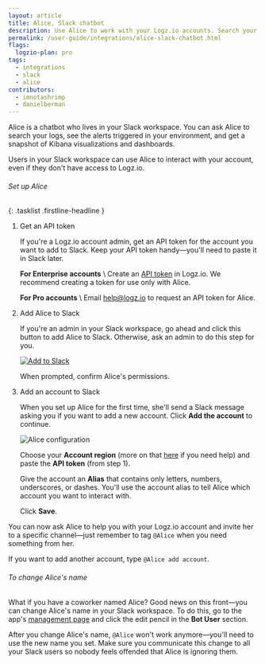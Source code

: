 ```yaml
---
layout: article
title: Alice, Slack chatbot
description: Use Alice to work with your Logz.io accounts. Search your logs, see triggered alerts, and get snapshots of visualizations and dashboards—all right from Slack.
permalink: /user-guide/integrations/alice-slack-chatbot.html
flags:
  logzio-plan: pro
tags:
  - integrations
  - slack
  - alice
contributors:
  - imnotashrimp
  - danielberman
---
```


Alice is a chatbot who lives in your Slack workspace.
You can ask Alice to search your logs, see the alerts triggered in your environment, and get a snapshot of Kibana visualizations and dashboards.

<div class="info-box important">
  Users in your Slack workspace can use Alice to interact with your account, even if they don't have access to Logz.io.
</div>

###### Set up Alice

{: .tasklist .firstline-headline }
1. Get an API token

    If you're a Logz.io account admin, get an API token for the account you want to add to Slack.
    Keep your API token handy—you'll need to paste it in Slack later.

    **For Enterprise accounts** \\
    Create an [API token](https://app.logz.io/#/dashboard/settings/api-tokens) in Logz.io.
    We recommend creating a token for use only with Alice.

    **For Pro accounts** \\
    Email [help@logz.io](mailto:help@logz.io) to request an API token for Alice.

2. Add Alice to Slack

    If you're an admin in your Slack workspace, go ahead and click this button to add Alice to Slack.
    Otherwise, ask an admin to do this step for you.

    <a href="https://slack.com/oauth/authorize?client_id=8241711843.335794452337&amp;scope=bot">
      <img class="no-border" src="https://platform.slack-edge.com/img/add_to_slack.png" alt="Add to Slack">
    </a>

    When prompted, confirm Alice's permissions.

3. Add an account to Slack

    When you set up Alice for the first time, she'll send a Slack message asking you if you want to add a new account.
    Click **Add the account** to continue.

    ![Alice configuration]({{site.baseurl}}/images/alice/alice-config.png)

    Choose your **Account region** (more on that [here]({{site.baseurl}}/user-guide/accounts/account-region.html) if you need help) and paste the **API token** (from step 1).

    Give the account an **Alias** that contains only letters, numbers, underscores, or dashes.
    You'll use the account alias to tell Alice which account you want to interact with.

    Click **Save**.

You can now ask Alice to help you with your Logz.io account and invite her to a specific channel—just remember to tag `@Alice` when you need something from her.

If you want to add another account, type `@Alice add account`.

###### To change Alice's name

What if you have a coworker named Alice?
Good news on this front—you can change Alice's name in your Slack workspace.
To do this, go to the app's [management page](https://slack.com/apps/A9VPCDA9X-alice?next_id=0) and click the edit pencil in the **Bot User** section.

After you change Alice's name, `@Alice` won't work anymore—you'll need to use the new name you set.
Make sure you communicate this change to all your Slack users so nobody feels offended that Alice is ignoring them.